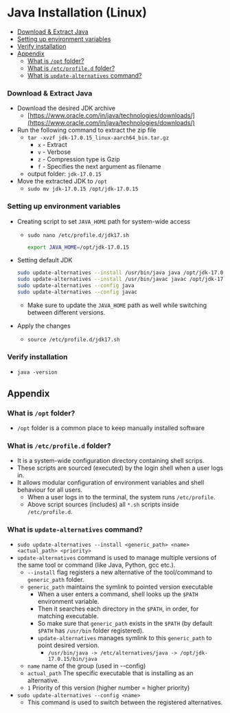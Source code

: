 # Java Installation (Linux)

- [Download \& Extract Java](#download--extract-java)
- [Setting up environment variables](#setting-up-environment-variables)
- [Verify installation](#verify-installation)
- [Appendix](#appendix)
  - [What is `/opt` folder?](#what-is-opt-folder)
  - [What is `/etc/profile.d` folder?](#what-is-etcprofiled-folder)
  - [What is `update-alternatives` command?](#what-is-update-alternatives-command)

### Download & Extract Java

- Download the desired JDK archive
  - [https://www.oracle.com/in/java/technologies/downloads/](https://www.oracle.com/in/java/technologies/downloads/)
- Run the following command to extract the zip file
  - `tar -xvzf jdk-17.0.15_linux-aarch64_bin.tar.gz`
    - `x` - Extract
    - `v` - Verbose
    - `z` - Compression type is Gzip
    - `f` - Specifies the next argument as filename
  - output folder: `jdk-17.0.15`
- Move the extracted JDK to `/opt`
  - `sudo mv jdk-17.0.15 /opt/jdk-17.0.15`

### Setting up environment variables

- Creating script to set `JAVA_HOME` path for system-wide access
  - `sudo nano /etc/profile.d/jdk17.sh`
  
    ```bash
    export JAVA_HOME=/opt/jdk-17.0.15
    ```

- Setting default JDK

  ```bash
  sudo update-alternatives --install /usr/bin/java java /opt/jdk-17.0.15/bin/java 1
  sudo update-alternatives --install /usr/bin/javac javac /opt/jdk-17.0.15/bin/javac 1
  sudo update-alternatives --config java
  sudo update-alternatives --config javac
  ```

  - Make sure to update the `JAVA_HOME` path as well while switching between different versions.

- Apply the changes
  - `source /etc/profile.d/jdk17.sh`

### Verify installation
  
- `java -version`

## Appendix

### What is `/opt` folder?

- `/opt` folder is a common place to keep manually installed software

### What is `/etc/profile.d` folder?

- It is a system-wide configuration directory containing shell scrips.
- These scripts are sourced (executed) by the login shell when a user logs in.
- It allows modular configuration of environment variables and shell behaviour for all users.
  - When a user logs in to the terminal, the system runs `/etc/profile`.
  - Above script sources (includes) all `*.sh` scripts inside `/etc/profile.d`.

### What is `update-alternatives` command?

- `sudo update-alternatives --install <generic_path> <name> <actual_path> <priority>`
- `update-alternatives` command is used to manage multiple versions of the same tool or command (like Java, Python, gcc etc.).
  - `--install` flag registers a new alternative of the tool/command to `generic_path` folder.
  - `generic_path` maintains the symlink to pointed version executable
    - When a user enters a command, shell looks up the `$PATH` environment variable.
    - Then it searches each directory in the `$PATH`, in order, for matching executable.
    - So make sure that `generic_path` exists in the `$PATH` (by default `$PATH` has `/usr/bin` folder registered).
    - `update-alternatives` manages symlink to this `generic_path` to point desired version.
      - `/usr/bin/java -> /etc/alternatives/java -> /opt/jdk-17.0.15/bin/java`
  - `name` name of the group (used in --config)
  - `actual_path` The specific executable that is installing as an alternative.
  - `1` Priority of this version (higher number = higher priority)
- `sudo update-alternatives --config <name>`
  - This command is used to switch between the registered alternatives.
